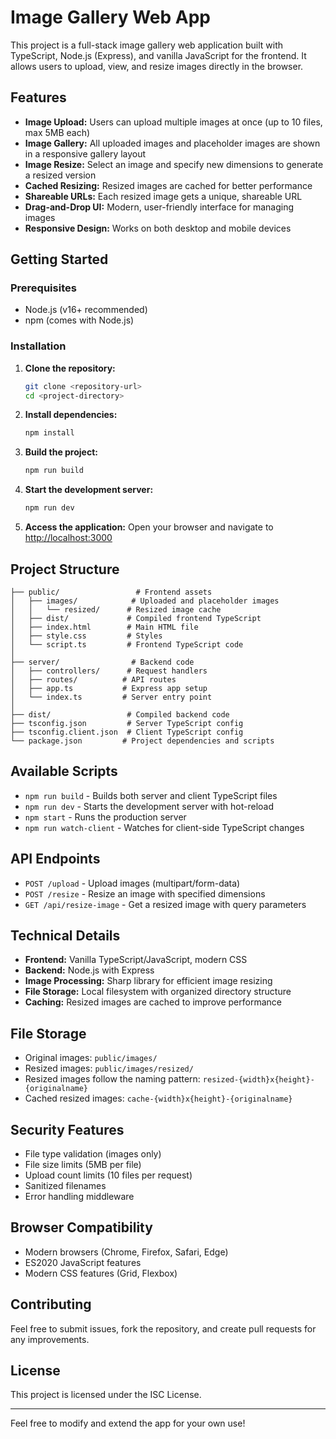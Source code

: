 # Image Gallery Web App

This project is a full-stack image gallery web application built with TypeScript, Node.js (Express), and vanilla JavaScript for the frontend. It allows users to upload, view, and resize images directly in the browser.

## Features

- **Image Upload:** Users can upload multiple images at once (up to 10 files, max 5MB each)
- **Image Gallery:** All uploaded images and placeholder images are shown in a responsive gallery layout
- **Image Resize:** Select an image and specify new dimensions to generate a resized version
- **Cached Resizing:** Resized images are cached for better performance
- **Shareable URLs:** Each resized image gets a unique, shareable URL
- **Drag-and-Drop UI:** Modern, user-friendly interface for managing images
- **Responsive Design:** Works on both desktop and mobile devices

## Getting Started

### Prerequisites

- Node.js (v16+ recommended)
- npm (comes with Node.js)

### Installation

1. **Clone the repository:**

   ```sh
   git clone <repository-url>
   cd <project-directory>
   ```

2. **Install dependencies:**

   ```sh
   npm install
   ```

3. **Build the project:**

   ```sh
   npm run build
   ```

4. **Start the development server:**

   ```sh
   npm run dev
   ```

5. **Access the application:**
   Open your browser and navigate to [http://localhost:3000](http://localhost:3000)

## Project Structure

```
├── public/                 # Frontend assets
│   ├── images/            # Uploaded and placeholder images
│   │   └── resized/      # Resized image cache
│   ├── dist/             # Compiled frontend TypeScript
│   ├── index.html        # Main HTML file
│   ├── style.css         # Styles
│   └── script.ts         # Frontend TypeScript code
│
├── server/                # Backend code
│   ├── controllers/      # Request handlers
│   ├── routes/          # API routes
│   ├── app.ts           # Express app setup
│   └── index.ts         # Server entry point
│
├── dist/                 # Compiled backend code
├── tsconfig.json         # Server TypeScript config
├── tsconfig.client.json  # Client TypeScript config
└── package.json         # Project dependencies and scripts
```

## Available Scripts

- `npm run build` - Builds both server and client TypeScript files
- `npm run dev` - Starts the development server with hot-reload
- `npm start` - Runs the production server
- `npm run watch-client` - Watches for client-side TypeScript changes

## API Endpoints

- `POST /upload` - Upload images (multipart/form-data)
- `POST /resize` - Resize an image with specified dimensions
- `GET /api/resize-image` - Get a resized image with query parameters

## Technical Details

- **Frontend:** Vanilla TypeScript/JavaScript, modern CSS
- **Backend:** Node.js with Express
- **Image Processing:** Sharp library for efficient image resizing
- **File Storage:** Local filesystem with organized directory structure
- **Caching:** Resized images are cached to improve performance

## File Storage

- Original images: `public/images/`
- Resized images: `public/images/resized/`
- Resized images follow the naming pattern: `resized-{width}x{height}-{originalname}`
- Cached resized images: `cache-{width}x{height}-{originalname}`

## Security Features

- File type validation (images only)
- File size limits (5MB per file)
- Upload count limits (10 files per request)
- Sanitized filenames
- Error handling middleware

## Browser Compatibility

- Modern browsers (Chrome, Firefox, Safari, Edge)
- ES2020 JavaScript features
- Modern CSS features (Grid, Flexbox)

## Contributing

Feel free to submit issues, fork the repository, and create pull requests for any improvements.

## License

This project is licensed under the ISC License.

---

Feel free to modify and extend the app for your own use!

